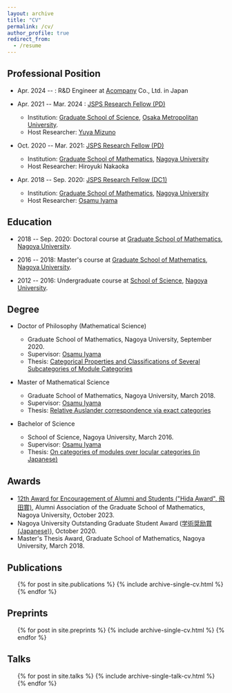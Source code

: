 ```yaml
---
layout: archive
title: "CV"
permalink: /cv/
author_profile: true
redirect_from:
  - /resume
---
```


## Professional Position

* Apr. 2024 -- : R&D Engineer at [Acompany](https://acompany.tech/) Co., Ltd. in Japan

* Apr. 2021 -- Mar. 2024 : [JSPS Research Fellow (PD)](https://www.jsps.go.jp/english/e-pd/)
  - Institution: [Graduate School of Science](https://www.omu.ac.jp/sci/en/), [Osaka Metropolitan University](https://www.omu.ac.jp/en/).
  - Host Researcher: [Yuya Mizuno](https://researchmap.jp/y-mizuno?lang=en)

* Oct. 2020 -- Mar. 2021: [JSPS Research Fellow (PD)](https://www.jsps.go.jp/english/e-pd/)

  - Institution: [Graduate School of Mathematics](http://www.math.nagoya-u.ac.jp/en/index.html), [Nagoya University](http://en.nagoya-u.ac.jp/)
  - Host Researcher: Hiroyuki Nakaoka

* Apr. 2018 -- Sep. 2020: [JSPS Research Fellow (DC1)](https://www.jsps.go.jp/english/e-pd/)
  - Institution: [Graduate School of Mathematics](http://www.math.nagoya-u.ac.jp/en/index.html), [Nagoya University](http://en.nagoya-u.ac.jp/)
  - Host Researcher: [Osamu Iyama](https://www.math.nagoya-u.ac.jp/~iyama/)

## Education

- 2018 -- Sep. 2020: Doctoral course at [Graduate School of Mathematics](http://www.math.nagoya-u.ac.jp/en/index.html),
  [Nagoya University](http://en.nagoya-u.ac.jp/).

- 2016 -- 2018: Master's course at [Graduate School of Mathematics](http://www.math.nagoya-u.ac.jp/en/index.html),
  [Nagoya University](http://en.nagoya-u.ac.jp/).

- 2012 -- 2016: Undergraduate course at [School of Science](https://www.sci.nagoya-u.ac.jp/en/), [Nagoya University](http://en.nagoya-u.ac.jp/).

## Degree

- Doctor of Philosophy (Mathematical Science)

  - Graduate School of Mathematics, Nagoya University, September 2020.
  - Supervisor: [Osamu Iyama](https://www.math.nagoya-u.ac.jp/~iyama/)
  - Thesis: [Categorical Properties and Classifications of Several Subcategories of Module Categories](/files/phd_thesis.pdf)

- Master of Mathematical Science

  - Graduate School of Mathematics, Nagoya University, March 2018.
  - Supervisor: [Osamu Iyama](https://www.math.nagoya-u.ac.jp/~iyama/)
  - Thesis: [Relative Auslander correspondence via exact categories](/files/master_thesis.pdf)

- Bachelor of Science
  - School of Science, Nagoya University, March 2016.
  - Supervisor: [Osamu Iyama](https://www.math.nagoya-u.ac.jp/~iyama/)
  - Thesis: [On categories of modules over locular categories (in Japanese)](/files/sotsuron.pdf)

## Awards

- [12th Award for Encouragement of Alumni and Students ("Hida Award", 飛田賞)](https://www.math.nagoya-u.ac.jp/ja/alumni/hida-prize.html), Alumni Association of the Graduate School of Mathematics, Nagoya University, October 2023.
- Nagoya University Outstanding Graduate Student Award ([学術奨励賞 (Japanese)](http://www.nagoya-u.ac.jp/academics/scholarship/nu-incentive/index.html)), October 2020.
- Master's Thesis Award, Graduate School of Mathematics, Nagoya University, March 2018.

## Publications

  <ul>{% for post in site.publications %}
    {% include archive-single-cv.html %}
  {% endfor %}</ul>

## Preprints

  <ul>{% for post in site.preprints %}
    {% include archive-single-cv.html %}
  {% endfor %}</ul>

## Talks

  <ul>{% for post in site.talks %}
    {% include archive-single-talk-cv.html %}
  {% endfor %}</ul>
<!--
Teaching
======
  <ul>{% for post in site.teaching %}
    {% include archive-single-cv.html %}
  {% endfor %}</ul>
-->
